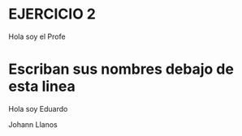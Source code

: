 # EJERCICIO 2

Hola soy el Profe

# Escriban sus nombres debajo de esta linea

Hola soy Eduardo

Johann Llanos
